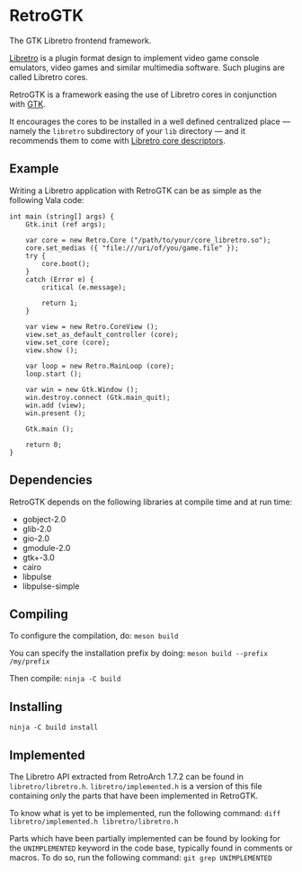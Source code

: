 # RetroGTK

The GTK Libretro frontend framework.

[Libretro](https://www.libretro.com/) is a plugin format design to implement
video game console emulators, video games and similar multimedia software. Such
plugins are called Libretro cores.

RetroGTK is a framework easing the use of Libretro cores in conjunction with
[GTK](https://www.gtk.org/).

It encourages the cores to be installed in a well defined centralized place —
namely the `libretro` subdirectory of your `lib` directory — and it recommends
them to come with [Libretro core descriptors](https://gnome.pages.gitlab.gnome.org/retro-gtk/doc/master/libretro-core-descriptor.html).

## Example

Writing a Libretro application with RetroGTK can be as simple as the following
Vala code:

```vala
int main (string[] args) {
    Gtk.init (ref args);

    var core = new Retro.Core ("/path/to/your/core_libretro.so");
    core.set_medias ({ "file:///uri/of/you/game.file" });
    try {
        core.boot();
    }
    catch (Error e) {
        critical (e.message);

        return 1;
    }

    var view = new Retro.CoreView ();
    view.set_as_default_controller (core);
    view.set_core (core);
    view.show ();

    var loop = new Retro.MainLoop (core);
    loop.start ();

    var win = new Gtk.Window ();
    win.destroy.connect (Gtk.main_quit);
    win.add (view);
    win.present ();

    Gtk.main ();

    return 0;
}
```

## Dependencies

RetroGTK depends on the following libraries at compile time and at run time:
- gobject-2.0
- glib-2.0
- gio-2.0
- gmodule-2.0
- gtk+-3.0
- cairo
- libpulse
- libpulse-simple

## Compiling

To configure the compilation, do:
`meson build`

You can specify the installation prefix by doing:
`meson build --prefix /my/prefix`

Then compile:
`ninja -C build`

## Installing

`ninja -C build install`

## Implemented

The Libretro API extracted from RetroArch 1.7.2 can be found in
`libretro/libretro.h`. `libretro/implemented.h` is a version of this file
containing only the parts that have been implemented in RetroGTK.

To know what is yet to be implemented, run the following command:
`diff libretro/implemented.h libretro/libretro.h`

Parts which have been partially implemented can be found by looking for the
`UNIMPLEMENTED` keyword in the code base, typically found in comments or macros.
To do so, run the following command:
`git grep UNIMPLEMENTED`
